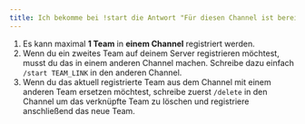 ```yaml
---
title: Ich bekomme bei !start die Antwort "Für diesen Channel ist bereits ein Team registriert."
---
```


1. Es kann maximal **1 Team** in **einem Channel** registriert werden.
2. Wenn du ein zweites Team auf deinem Server registrieren möchtest, musst du das in einem anderen Channel machen.
   Schreibe dazu einfach `/start TEAM_LINK` in den anderen Channel.
3. Wenn du das aktuell registrierte Team aus dem Channel mit einem anderen Team ersetzen möchtest, schreibe
   zuerst `/delete` in den Channel um das verknüpfte Team zu löschen und registriere anschließend das neue Team.

